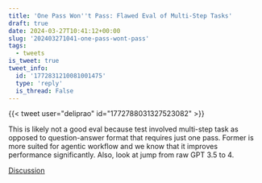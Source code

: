 ```yaml
---
title: 'One Pass Won''t Pass: Flawed Eval of Multi-Step Tasks'
draft: true
date: 2024-03-27T10:41:12+00:00
slug: '202403271041-one-pass-wont-pass'
tags:
  - tweets
is_tweet: true
tweet_info:
  id: '1772831210081001475'
  type: 'reply'
  is_thread: False
---
```




{{< tweet user="deliprao" id="1772788031327523082" >}}

This is likely not a good eval because test involved multi-step task as opposed to question-answer format that requires just one pass. Former is more suited for agentic workflow and we know that it improves performance significantly. Also, look at jump from raw GPT 3.5 to 4.

[Discussion](https://x.com/sytelus/status/1772831210081001475)
